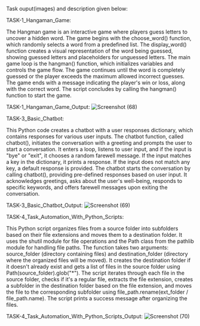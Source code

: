 Task ouput(images) and description given below:

TASK-1_Hangaman_Game:

The Hangman game is an interactive game where players guess letters to uncover a hidden word. The game begins with the choose_word() function, which randomly selects a word from a predefined list. The display_word() function creates a visual representation of the word being guessed, showing guessed letters and placeholders for unguessed letters. The main game loop is the hangman() function, which initializes variables and controls the game flow. The game continues until the word is completely guessed or the player exceeds the maximum allowed incorrect guesses. The game ends with a message indicating the player's win or loss, along with the correct word. The script concludes by calling the hangman() function to start the game.

TASK-1_Hangaman_Game_Output:
![Screenshot (68)](https://github.com/Charansaiponugoti/CodeAlpha_Python_Programming/assets/160638909/4a8073e0-38a4-4ce8-a7a4-1fe1ef9f33f7)


TASK-3_Basic_Chatbot:

This Python code creates a chatbot with a user responses dictionary, which contains responses for various user inputs. The chatbot function, called chatbot(), initiates the conversation with a greeting and prompts the user to start a conversation. It enters a loop, listens to user input, and if the input is "bye" or "exit", it chooses a random farewell message. If the input matches a key in the dictionary, it prints a response. If the input does not match any key, a default response is provided. The chatbot starts the conversation by calling chatbot(), providing pre-defined responses based on user input. It acknowledges greetings, asks about the user's well-being, responds to specific keywords, and offers farewell messages upon exiting the conversation.

TASK-3_Basic_Chatbot_Output:
![Screenshot (69)](https://github.com/Charansaiponugoti/CodeAlpha_Python_Programming/assets/160638909/f27cbd06-52ba-4307-95d9-8305c174c6ad)


TASK-4_Task_Automation_With_Python_Scripts:

This Python script organizes files from a source folder into subfolders based on their file extensions and moves them to a destination folder. It uses the shutil module for file operations and the Path class from the pathlib module for handling file paths. The function takes two arguments: source_folder (directory containing files) and destination_folder (directory where the organized files will be moved). It creates the destination folder if it doesn't already exist and gets a list of files in the source folder using Path(source_folder).glob("*"). The script iterates through each file in the source folder, checks if it's a regular file, extracts the file extension, creates a subfolder in the destination folder based on the file extension, and moves the file to the corresponding subfolder using file_path.rename(ext_folder / file_path.name). The script prints a success message after organizing the files.

TASK-4_Task_Automation_With_Python_Scripts_Output:
![Screenshot (70)](https://github.com/Charansaiponugoti/CodeAlpha_Python_Programming/assets/160638909/6a64c281-1e3f-45be-bdc3-a309d85182bc)


